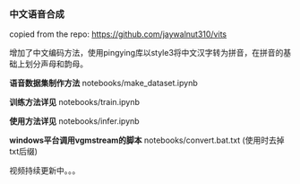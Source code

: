 ### 中文语音合成

copied from the repo: https://github.com/jaywalnut310/vits

增加了中文编码方法，使用pingying库以style3将中文汉字转为拼音，在拼音的基础上划分声母和韵母。

**语音数据集制作方法** notebooks/make_dataset.ipynb

**训练方法详见** notebooks/train.ipynb

**使用方法详见** notebooks/infer.ipynb

**windows平台调用vgmstream的脚本** notebooks/convert.bat.txt (使用时去掉txt后缀)

视频持续更新中。。。